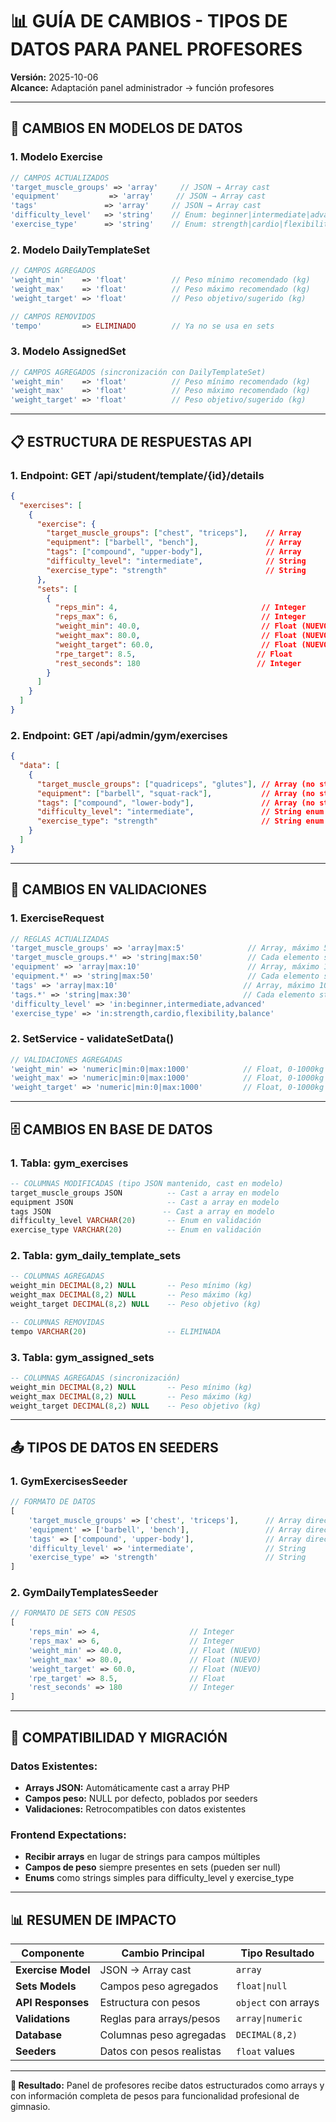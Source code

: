 # 📊 GUÍA DE CAMBIOS - TIPOS DE DATOS PARA PANEL PROFESORES

**Versión:** 2025-10-06  
**Alcance:** Adaptación panel administrador → función profesores

---

## 🔄 **CAMBIOS EN MODELOS DE DATOS**

### **1. Modelo Exercise**
```php
// CAMPOS ACTUALIZADOS
'target_muscle_groups' => 'array'     // JSON → Array cast
'equipment'           => 'array'     // JSON → Array cast  
'tags'               => 'array'     // JSON → Array cast
'difficulty_level'   => 'string'    // Enum: beginner|intermediate|advanced
'exercise_type'      => 'string'    // Enum: strength|cardio|flexibility|balance
```

### **2. Modelo DailyTemplateSet**
```php
// CAMPOS AGREGADOS
'weight_min'    => 'float'          // Peso mínimo recomendado (kg)
'weight_max'    => 'float'          // Peso máximo recomendado (kg)  
'weight_target' => 'float'          // Peso objetivo/sugerido (kg)

// CAMPOS REMOVIDOS
'tempo'         => ELIMINADO        // Ya no se usa en sets
```

### **3. Modelo AssignedSet**
```php
// CAMPOS AGREGADOS (sincronización con DailyTemplateSet)
'weight_min'    => 'float'          // Peso mínimo recomendado (kg)
'weight_max'    => 'float'          // Peso máximo recomendado (kg)
'weight_target' => 'float'          // Peso objetivo/sugerido (kg)
```

---

## 📋 **ESTRUCTURA DE RESPUESTAS API**

### **1. Endpoint: GET /api/student/template/{id}/details**
```json
{
  "exercises": [
    {
      "exercise": {
        "target_muscle_groups": ["chest", "triceps"],    // Array
        "equipment": ["barbell", "bench"],               // Array
        "tags": ["compound", "upper-body"],              // Array
        "difficulty_level": "intermediate",              // String
        "exercise_type": "strength"                      // String
      },
      "sets": [
        {
          "reps_min": 4,                                // Integer
          "reps_max": 6,                                // Integer
          "weight_min": 40.0,                           // Float (NUEVO)
          "weight_max": 80.0,                           // Float (NUEVO)
          "weight_target": 60.0,                        // Float (NUEVO)
          "rpe_target": 8.5,                           // Float
          "rest_seconds": 180                          // Integer
        }
      ]
    }
  ]
}
```

### **2. Endpoint: GET /api/admin/gym/exercises**
```json
{
  "data": [
    {
      "target_muscle_groups": ["quadriceps", "glutes"], // Array (no string)
      "equipment": ["barbell", "squat-rack"],           // Array (no string)
      "tags": ["compound", "lower-body"],               // Array (no string)
      "difficulty_level": "intermediate",               // String enum
      "exercise_type": "strength"                       // String enum
    }
  ]
}
```

---

## 🔧 **CAMBIOS EN VALIDACIONES**

### **1. ExerciseRequest**
```php
// REGLAS ACTUALIZADAS
'target_muscle_groups' => 'array|max:5'              // Array, máximo 5 elementos
'target_muscle_groups.*' => 'string|max:50'          // Cada elemento string
'equipment' => 'array|max:10'                        // Array, máximo 10 elementos  
'equipment.*' => 'string|max:50'                     // Cada elemento string
'tags' => 'array|max:10'                            // Array, máximo 10 elementos
'tags.*' => 'string|max:30'                         // Cada elemento string
'difficulty_level' => 'in:beginner,intermediate,advanced'
'exercise_type' => 'in:strength,cardio,flexibility,balance'
```

### **2. SetService - validateSetData()**
```php
// VALIDACIONES AGREGADAS
'weight_min' => 'numeric|min:0|max:1000'            // Float, 0-1000kg
'weight_max' => 'numeric|min:0|max:1000'            // Float, 0-1000kg  
'weight_target' => 'numeric|min:0|max:1000'         // Float, 0-1000kg
```

---

## 🗄️ **CAMBIOS EN BASE DE DATOS**

### **1. Tabla: gym_exercises**
```sql
-- COLUMNAS MODIFICADAS (tipo JSON mantenido, cast en modelo)
target_muscle_groups JSON          -- Cast a array en modelo
equipment JSON                     -- Cast a array en modelo  
tags JSON                         -- Cast a array en modelo
difficulty_level VARCHAR(20)       -- Enum en validación
exercise_type VARCHAR(20)          -- Enum en validación
```

### **2. Tabla: gym_daily_template_sets**
```sql
-- COLUMNAS AGREGADAS
weight_min DECIMAL(8,2) NULL       -- Peso mínimo (kg)
weight_max DECIMAL(8,2) NULL       -- Peso máximo (kg)
weight_target DECIMAL(8,2) NULL    -- Peso objetivo (kg)

-- COLUMNAS REMOVIDAS  
tempo VARCHAR(20)                  -- ELIMINADA
```

### **3. Tabla: gym_assigned_sets**
```sql
-- COLUMNAS AGREGADAS (sincronización)
weight_min DECIMAL(8,2) NULL       -- Peso mínimo (kg)
weight_max DECIMAL(8,2) NULL       -- Peso máximo (kg)  
weight_target DECIMAL(8,2) NULL    -- Peso objetivo (kg)
```

---

## 📤 **TIPOS DE DATOS EN SEEDERS**

### **1. GymExercisesSeeder**
```php
// FORMATO DE DATOS
[
    'target_muscle_groups' => ['chest', 'triceps'],      // Array directo
    'equipment' => ['barbell', 'bench'],                 // Array directo
    'tags' => ['compound', 'upper-body'],                // Array directo
    'difficulty_level' => 'intermediate',                // String
    'exercise_type' => 'strength'                        // String
]
```

### **2. GymDailyTemplatesSeeder**
```php
// FORMATO DE SETS CON PESOS
[
    'reps_min' => 4,                    // Integer
    'reps_max' => 6,                    // Integer  
    'weight_min' => 40.0,               // Float (NUEVO)
    'weight_max' => 80.0,               // Float (NUEVO)
    'weight_target' => 60.0,            // Float (NUEVO)
    'rpe_target' => 8.5,                // Float
    'rest_seconds' => 180               // Integer
]
```

---

## 🔄 **COMPATIBILIDAD Y MIGRACIÓN**

### **Datos Existentes:**
- **Arrays JSON:** Automáticamente cast a array PHP
- **Campos peso:** NULL por defecto, poblados por seeders
- **Validaciones:** Retrocompatibles con datos existentes

### **Frontend Expectations:**
- **Recibir arrays** en lugar de strings para campos múltiples
- **Campos de peso** siempre presentes en sets (pueden ser null)
- **Enums** como strings simples para difficulty_level y exercise_type

---

## 📊 **RESUMEN DE IMPACTO**

| Componente | Cambio Principal | Tipo Resultado |
|------------|------------------|----------------|
| **Exercise Model** | JSON → Array cast | `array` |
| **Sets Models** | Campos peso agregados | `float\|null` |
| **API Responses** | Estructura con pesos | `object` con arrays |
| **Validations** | Reglas para arrays/pesos | `array\|numeric` |
| **Database** | Columnas peso agregadas | `DECIMAL(8,2)` |
| **Seeders** | Datos con pesos realistas | `float` values |

---

**🎯 Resultado:** Panel de profesores recibe datos estructurados como arrays y con información completa de pesos para funcionalidad profesional de gimnasio.
